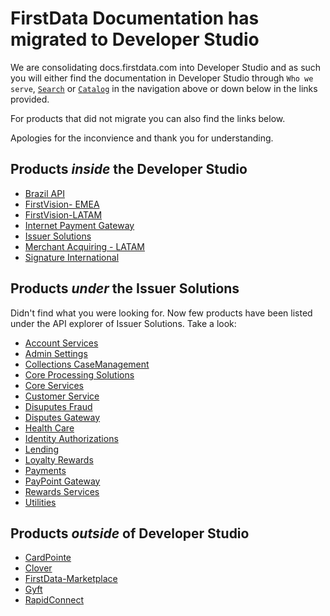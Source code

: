 # FirstData Documentation has migrated to Developer Studio

We are consolidating docs.firstdata.com into Developer Studio and as such you will either find the documentation in Developer Studio through `Who we serve`, [`Search`](/search) or [`Catalog`](/api) in the navigation above or down below in the links provided.

For products that did not migrate you can also find the links below.

Apologies for the inconvience and thank you for understanding.

## Products *inside* the Developer Studio

- [Brazil API](/product/BrazilAPI)
- [FirstVision- EMEA](/product/FirstVisionEMEA)
- [FirstVision-LATAM](/product/FirstVisionLATAM) 
- [Internet Payment Gateway](/product/IPGNA)
- [Issuer Solutions](/product/IssuerSolutions)
- [Merchant Acquiring - LATAM](/product/MerchantAcquiringLATAM)
- [Signature International](/product/SignatureInternational)

## Products *under* the Issuer Solutions

Didn't find what you were looking for. Now few products have been listed under the API explorer of Issuer Solutions. Take a look:
- [Account Services](/product/IssuerSolutions/api/?type=post&path=/account/v4/accountChangeInTermsAudit&branch=main&version=1.0.0)
- [Admin Settings](/product/IssuerSolutions/api/?type=post&path=/ocs/v1/automatedAdjustmentProfile&branch=main&version=1.0.0)
- [Collections CaseManagement](/product/IssuerSolutions/api/?type=post&path=/collectionsAccounts/v1/accountDetails&branch=main&version=1.0.0)
- [Core Processing Solutions](/product/IssuerSolutions/api/?type=post&path=/commercialcard/v1/accountAuthStrategyDelete&branch=main&version=1.0.0) 
- [Core Services](/product/IssuerSolutions/api/type=post&path=/cardholderPricing/v1/accountLevelRulesMinimumPaymentDueCommentText&branch=main&version=1.0.0) 
- [Customer Service](/product/IssuerSolutions/api/?type=post&path=/ecsPayments/v2/activeRegistration&branch=main&version=1.0.0) 
- [Disuputes Fraud](/product/IssuerSolutions/api/?type=post&path=/creCore/v1/createEaseFraudFeedbackRecord&branch=main&version=1.0.0) 
- [Disputes Gateway](/product/IssuerSolutions/api/?type=post&path=/fs/disputesGateway/v1/nautilusNotify&branch=main&version=1.0.0) 
- [Health Care](/product/IssuerSolutions/api/?type=post&path=/healthcare/v1/addOverrideMerchantCategoryCode&branch=main&version=1.0.0)
- [Identity Authorizations](/product/IssuerSolutions/api/?type=post&path=/authorizations/v2/acsAuthorizationControls&branch=main&version=1.0.0) 
- [Lending](/product/IssuerSolutions/api/?type=post&path=/offers/v1/acceptOffer&branch=main&version=1.0.0)
- [Loyalty Rewards](/product/IssuerSolutions/api/?type=post&path=/rewardsui/v2/addHouseholdMember&branch=main&version=1.0.0)
- [Payments](/product/IssuerSolutions/api/?type=post&path=/payments/v2/autoPayments&branch=main&version=1.0.0)
- [PayPoint Gateway](/product/IssuerSolutions/api/?type=post&path=/calculateConvenienceFee&branch=main&version=1.0.0) 
- [Rewards Services](/product/IssuerSolutions/api/?type=post&path=/rewardsui/v2/getRealTimeRewardDetails&branch=main&version=1.0.0)
- [Utilities](/product/IssuerSolutions/api/?type=post&path=/utilities/v4/consumerAccounts&branch=main&version=1.0.0)

## Products *outside* of Developer Studio

- [CardPointe](https://developer.cardpointe.com/)
- [Clover](https://docs.clover.com/docs)
- [FirstData-Marketplace](https://developer.firstdata.com/marketplace/)
- [Gyft](https://business.gyft.com/developers/)
- [RapidConnect](https://www.rapidconnect.com/)

